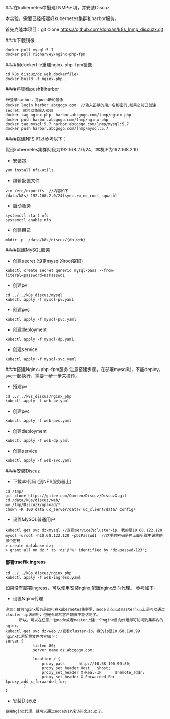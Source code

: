 ###在kubernetes中搭建LNMP环境，并安装Discuz

本实验，需要已经搭建好kubernetes集群和harbor服务。

首先克隆本项目：git clone  https://github.com/donxan/k8s_lnmp_discuzx.git

####下载镜像
```
docker pull mysql:5.7
docker pull richarvey/nginx-php-fpm
```

####用dockerfile重建nginx-php-fpm镜像
```
cd k8s_discuz/dz_web_dockerfile/
docker build -t nginx-php .

```

####将镜像push到harbor
```
##登录harbor，并push新的镜像
docker login harbor.abcgogo.com  //输入正确的用户名和密码,如果之前已创建secret，就可以免输入密码
docker tag nginx-php  harbor.abcgogo.com/lnmp/nginx-php
docker push harbor.abcgogo.com/lnmp/nginx-php
docker tag mysql:5.7 harbor.abcgogo.com/lnmp/mysql:5.7
docker push harbor.abcgogo.com/lnmp/mysql:5.7
```

####搭建NFS
可以参考以下：

假设kubernetes集群网段为192.168.2.0/24，本机IP为192.168.2.10
* 安装包
```
yum install nfs-utils
```
* 编辑配置文件
```
vim /etc/exportfs  //内容如下
/data/k8s/ 192.168.2.0/24(sync,rw,no_root_squash)
```
* 启动服务
```
systemctl start nfs
systemctl enable nfs
```
* 创建目录
```
mkdir -p  /data/k8s/discuz/{db,web}
```

####搭建MySQL服务
* 创建secret (设定mysql的root密码)
```
kubectl create secret generic mysql-pass --from-literal=password=DzPasswd1
```
* 创建pv
```
cd ../../k8s_discuz/mysql
kubectl apply -f mysql-pv.yaml
```
* 创建pvc
```
kubectl apply -f mysql-pvc.yaml
```
* 创建deployment
```
kubectl apply -f mysql-dp.yaml 
```
* 创建service
```
kubectl apply -f mysql-svc.yaml
```

####搭建Nginx+php-fpm服务
注意搭建步骤，在部署mysql时，不能deploy，svc一起执行，需要一步一步来操作。
* 搭建pv
```
cd ../../k8s_discuz/nginx_php
kubectl apply -f web-pv.yaml
```
* 创建pvc
```
kubectl apply -f web-pvc.yaml
```
* 创建deployment
```
kubectl apply -f web-dp.yaml 
```
* 创建service
```
kubectl apply -f web-svc.yaml
```
####安装Discuz
* 下载dz代码 (到NFS服务器上)
```
cd /tmp/
git clone https://gitee.com/ComsenzDiscuz/DiscuzX.git
cd /data/k8s/discuz/web/
mv /tmp/DiscuzX/upload/* .
chown -R 100 data uc_server/data/ uc_client/data/ config/
```
* 设置MySQL普通用户
```
kubectl get svc dz-mysql //查看service的cluster-ip，我的是10.68.122.120
mysql -uroot -h10.68.122.120 -pDzPasswd1  //这里的密码是在上面步骤中设置的那个密码
> create database dz;
> grant all on dz.* to 'dz'@'%' identified by 'dz-passwd-123';
```
#### 部署traefik ingress
```
cd ../../k8s_discuz/nginx_php
kubectl apply -f web-ingress.yaml
```
如果没有部署ingress，可以使用安装nginx,配置nginx反向代理。
参考如下。

* 设置Nginx代理
```
注意：目前nginx服务是运行在kubernetes集群里，node节点以及master节点上是可以通过cluster-ip访问到，但是外部的客户端就不能访问了。
      所以，可以在任意一台node或者master上建一个nginx反向代理即可访问到集群内的nginx。
kubectl get svc dz-web //查看cluster-ip，我的ip是10.68.190.99
nginx代理配置文件内容如下：
server {
            listen 80;
            server_name dz.abcgogo.com;

            location / {
                proxy_pass      http://10.68.190.99:80;
                proxy_set_header Host   $host;
                proxy_set_header X-Real-IP      $remote_addr;
                proxy_set_header X-Forwarded-For $proxy_add_x_forwarded_for;
        }
}
```

* 安装Discuz
```
做完Nginx代理，就可以通过node的IP来访问discuz了。
```